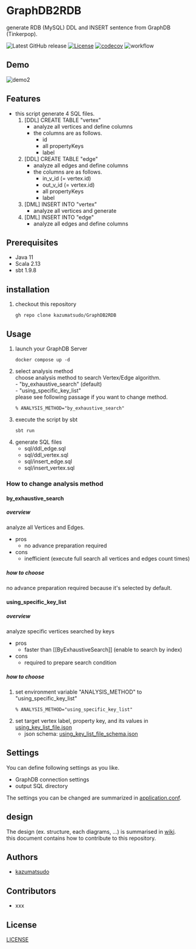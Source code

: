 # GraphDB2RDB

generate RDB (MySQL) DDL and INSERT sentence from GraphDB (Tinkerpop).

![Latest GitHub release](https://img.shields.io/github/release/kazumatsudo/GraphDB2RDB.svg)
[![License](https://img.shields.io/badge/License-Apache_2.0-blue.svg)](https://opensource.org/licenses/Apache-2.0)
[![codecov](https://codecov.io/github/kazumatsudo/GraphDB2RDB/graph/badge.svg?token=9JFEL8HKQR)](https://codecov.io/github/kazumatsudo/GraphDB2RDB)
![workflow](https://github.com/kazumatsudo/GraphDB2RDB/actions/workflows/scala.yml/badge.svg)

## Demo

![demo2](https://github.com/kazumatsudo/GraphDB2RDB/assets/25892776/0f5e7f43-9f02-4a85-b376-e1a1acf163d9)

## Features

- this script generate 4 SQL files.
    1. [DDL] CREATE TABLE "vertex"
        - analyze all vertices and define columns
        - the columns are as follows.
            - id
            - all propertyKeys
            - label
    2. [DDL] CREATE TABLE "edge"
        - analyze all edges and define columns
        - the columns are as follows.
           - in_v_id (= vertex.id)
           - out_v_id (= vertex.id)
           - all propertyKeys
           - label
    3. [DML] INSERT INTO "vertex"
        - analyze all vertices and generate
    4. [DML] INSERT INTO "edge"
        - analyze all edges and define columns

## Prerequisites

- Java 11
- Scala 2.13
- sbt 1.9.8

## installation

1. checkout this repository
    ```shell
    gh repo clone kazumatsudo/GraphDB2RDB
    ```

## Usage

1. launch your GraphDB Server
    ```shell
    docker compose up -d
    ```
2. select analysis method  
    choose analysis method to search Vertex/Edge algorithm.  
        - "by_exhaustive_search" (default)   
        - "using_specific_key_list"  
    please see following passage if you want to change method. 
    ```shell
    % ANALYSIS_METHOD="by_exhaustive_search"
    ``` 
3. execute the script by sbt
    ```shell
    sbt run
    ```
4. generate SQL files
    - sql/ddl_edge.sql
    - sql/ddl_vertex.sql
    - sql/insert_edge.sql
    - sql/insert_vertex.sql

### How to change analysis method

#### by_exhaustive_search

##### overview

analyze all Vertices and Edges.

- pros
    - no advance preparation required 
- cons
    - inefficient (execute full search all vertices and edges count times)

##### how to choose

no advance preparation required because it's selected by default.

#### using_specific_key_list

##### overview

analyze specific vertices searched by keys

- pros
    - faster than [[ByExhaustiveSearch]] (enable to search by index)
- cons
    - required to prepare search condition

##### how to choose

1. set environment variable "ANALYSIS_METHOD" to "using_specific_key_list"
    ```shell
    % ANALYSIS_METHOD="using_specific_key_list"
    ``` 
2. set target vertex label, property key, and its values in [using_key_list_file.json](https://github.com/kazumatsudo/GraphDB2RDB/blob/e163bdcfb7a50d5275eecfb722ac172214dd8a98/src/main/resources/using_key_list_file.json)
    - json schema: [using_key_list_file_schema.json](https://github.com/kazumatsudo/GraphDB2RDB/blob/e163bdcfb7a50d5275eecfb722ac172214dd8a98/src/main/resources/using_key_list_file_schema.json)
    
## Settings

You can define following settings as you like.

- GraphDB connection settings
- output SQL directory

The settings you can be changed are summarized in [application.conf](./src/main/resources/application.conf).

## design

The design (ex. structure, each diagrams, ...) is summarised in [wiki](https://github.com/kazumatsudo/GraphDB2RDB/wiki).  
this document contains how to contribute to this repository.

## Authors

- [kazumatsudo](https://github.com/kazumatsudo)

## Contributors

- xxx

## License

[LICENSE](LICENSE)
